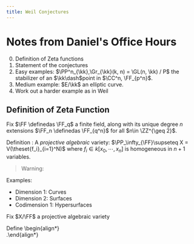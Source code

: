 ```yaml
---
title: Weil Conjectures
---
```


# Notes from Daniel's Office Hours

0. Definition of Zeta functions
0. Statement of the conjectures
2. Easy examples: $\PP^n_{\kk},\Gr_{\kk}(k, n) = \GL(n, \kk) / P$ the stabilizer of an $\kk\dash$point in $\CC^n, \FF_{p^n}$.
3. Medium example: $E/\kk$ an elliptic curve.
4. Work out a harder example as in Weil

## Definition of Zeta Function

Fix $\FF \definedas \FF_q$ a finite field, along with its unique degree $n$ extensions $\FF_n \definedas \FF_{q^n}$ for all $n\in \ZZ^{\geq 2}$.

Definition
: A *projective algebraic* variety: $\PP_\infty_{\FF}\supseteq X = V(\theset{f_i}_{i=1}^N)$ where $f_i \in k[x_0, \cdots, x_n]$ is homogeneous in $n+1$ variables.

> Warning:

Examples:

- Dimension 1: Curves
- Dimension 2: Surfaces
- Codimension 1: Hypersurfaces

Fix $X/\FF$ a projective algebraic variety

Define
\begin{align*}
\
.\end{align*}
